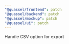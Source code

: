 ```yaml
---
"@quassel/frontend": patch
"@quassel/backend": patch
"@quassel/mockup": patch
"@quassel/ui": patch
---
```


Handle CSV option for export
